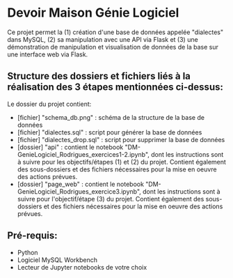 # Devoir Maison Génie Logiciel

Ce projet permet la (1) création d'une base de données appelée "dialectes" dans MySQL, (2) sa manipulation avec une API via Flask et (3) une démonstration de manipulation et visualisation de données de la base sur une interface web via Flask. 

## Structure des dossiers et fichiers liés à la réalisation des 3 étapes mentionnées ci-dessus:

Le dossier du projet contient:

- [fichier] "schema_db.png" : schéma de la structure de la base de données
- [fichier] "dialectes.sql" : script pour générer la base de données
- [fichier] "dialectes_drop.sql" : script pour supprimer la base de données
- [dossier] "api" : contient le notebook "DM-GenieLogiciel_Rodrigues_exercices1-2.ipynb", dont les instructions sont à suivre pour les objectifs/étapes (1) et (2) du projet. Contient également des sous-dossiers et des fichiers nécessaires pour la mise en oeuvre des actions prévues.
- [dossier] "page_web" : contient le notebook "DM-GenieLogiciel_Rodrigues_exercice3.ipynb", dont les instructions sont à suivre pour l'objectif/étape (3) du projet. Contient également des sous-dossiers et des fichiers nécessaires pour la mise en oeuvre des actions prévues.

## Pré-requis:
- Python
- Logiciel MySQL Workbench
- Lecteur de Jupyter notebooks de votre choix

